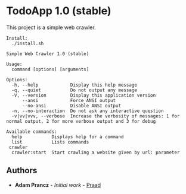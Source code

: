 # TodoApp 1.0 (stable)

This project is a simple web crawler.

```
Install:
  ./install.sh

Simple Web Crawler 1.0 (stable)

Usage:
  command [options] [arguments]

Options:
  -h, --help            Display this help message
  -q, --quiet           Do not output any message
  -V, --version         Display this application version
      --ansi            Force ANSI output
      --no-ansi         Disable ANSI output
  -n, --no-interaction  Do not ask any interactive question
  -v|vv|vvv, --verbose  Increase the verbosity of messages: 1 for normal output, 2 for more verbose output and 3 for debug

Available commands:
  help           Displays help for a command
  list           Lists commands
 crawler
  crawler:start  Start crawling a website given by url: parameter
```

## Authors
* **Adam Prancz** - *Initial work* - [Praad](https://github.com/praad/)

